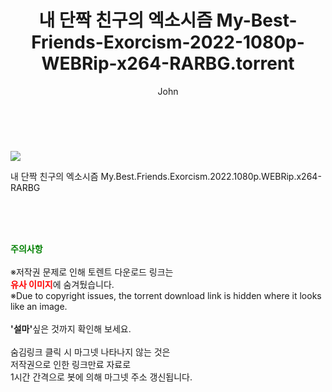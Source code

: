 ﻿---
layout: post
title:  "    내 단짝 친구의 엑소시즘 My-Best-Friends-Exorcism-2022-1080p-WEBRip-x264-RARBG.torrent"
author: John
categories: [ 영화 ]
tags: [  ]
image: https://torrentrj56.com/uploadfile/full/8205f00f99650d8e18a14b45476d91e5ac2bfde6.jpg 
description: "    내 단짝 친구의 엑소시즘 My-Best-Friends-Exorcism-2022-1080p-WEBRip-x264-RARBG torrent 정보 공유"
toc: true
toc_sticky: true
---

<br>
<p><img src="https://torrentrj56.com/uploadfile/full/8205f00f99650d8e18a14b45476d91e5ac2bfde6.jpg"/></p>
 내 단짝 친구의 엑소시즘 My.Best.Friends.Exorcism.2022.1080p.WEBRip.x264-RARBG  
    
<br><br><br>
<p data-ke-size="size16"><b><span style="color: green;">주의사항</span></b><br /><br />※저작권 문제로 인해 토렌트 다운로드 링크는<br /><b><span style="color: red;">유사 이미지</span></b>에 숨겨뒀습니다.<br />※Due to copyright issues, the torrent download link is hidden where it looks like an image.<br /><br /><b>'설마'</b>싶은 것까지 확인해 보세요.<br /><br />숨김링크 클릭 시 마그넷 나타나지 않는 것은<br />저작권으로 인한 링크만료 자료로<br />1시간 간격으로 봇에 의해 마그넷 주소 갱신됩니다.</p>
